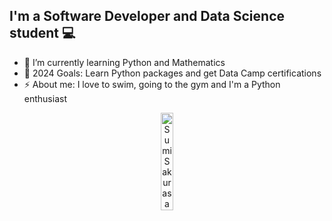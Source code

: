 ## I'm a Software Developer and Data Science student 💻

- 🌱 I’m currently learning Python and Mathematics
- 🥅 2024 Goals: Learn Python packages and get Data Camp certifications
- ⚡ About me: I love to swim, going to the gym and I'm a Python enthusiast

<p align="center" style="margin: auto;"> 
  <img src="https://github.com/hacendaddy/hacendaddy/assets/45793792/42913cd9-a8a7-415f-b77f-9f3226115969" alt="Sumi Sakurasawa" width="20%" height="20%">
</p>

